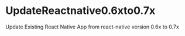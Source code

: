 # UpdateReactnative0.6xto0.7x
Update Existing React Native App from react-native version 0.6x to 0.7x
